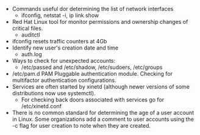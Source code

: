 * Commands useful dor determining the list of network interfaces 
  * ifconfig, netstat -i, ip link show
* Red Hat Linux tool for monitor permissions and ownership changes of critical files.
  * auditctl
* ifconfig resets traffic counters at 4Gb
* Identify new user's creation date and time
  * auth.log
* Ways to check for unexpected accounts:
  * /etc/passed and /etc/shadow, /etc/sudoers, /etc/groups
* /etc/pam.d PAM Pluggable authentication module. Checking for multifactor authentication configurations.
* Services are often started by xinetd (although newer versions of some distributions now use systemctl). 
  * For checking back doors associated with services go for /etc/xinetd.conf
* There is no common standard for determining the age of a user account in Linux. Some organizations add a comment to user accounts using the -c flag for user creation to note when they are created.